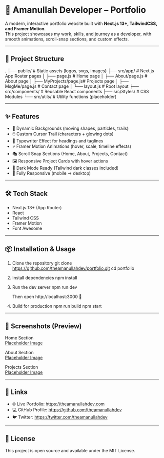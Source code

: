 # 🚀 Amanullah Developer – Portfolio

A modern, interactive portfolio website built with **Next.js 13+, TailwindCSS, and Framer Motion**.  
This project showcases my work, skills, and journey as a developer, with smooth animations, scroll-snap sections, and custom effects.

---

## 📂 Project Structure

.
├── public/               # Static assets (logos, svgs, images)
├── src/app/              # Next.js App Router pages
│   ├── page.js           # Home page
│   ├── About/page.js     # About page
│   ├── MyProjects/page.js# Projects page
│   ├── MsgMe/page.js     # Contact page
│   └── layout.js         # Root layout
├── src/components/       # Reusable React components
├── src/Styles/           # CSS Modules
└── src/utils/            # Utility functions (placeholder)

---

## ✨ Features

- 🎨 Dynamic Backgrounds (moving shapes, particles, trails)  
- 🖱️ Custom Cursor Trail (characters + glowing dots)  
- 📝 Typewriter Effect for headings and taglines  
- ⚡ Framer Motion Animations (hover, scale, timeline effects)  
- 🎭 Scroll Snap Sections (Home, About, Projects, Contact)  
- 🖼️ Responsive Project Cards with hover actions  
- 🌙 Dark Mode Ready (Tailwind dark classes included)  
- 📱 Fully Responsive (mobile → desktop)  

---

## 🛠️ Tech Stack

- Next.js 13+ (App Router)
- React
- Tailwind CSS
- Framer Motion
- Font Awesome

---

## 📦 Installation & Usage

1. Clone the repository
   git clone https://github.com/theamanullahdev/portfolio.git
   cd portfolio

2. Install dependencies
   npm install

3. Run the dev server
   npm run dev

   Then open http://localhost:3000 🎉

4. Build for production
   npm run build
   npm start

---

## 📸 Screenshots (Preview)

Home Section  
[Placeholder Image](https://via.placeholder.com/800x400?text=Home+Preview)

About Section  
[Placeholder Image](https://via.placeholder.com/800x400?text=About+Preview)

Projects Section  
[Placeholder Image](https://via.placeholder.com/800x400?text=Projects+Preview)

---

## 🔗 Links

- 🌐 Live Portfolio: https://theamanullahdev.com  
- 💻 GitHub Profile: https://github.com/theamanullahdev  
- 🐦 Twitter: https://twitter.com/theamanullahdev  

---

## 📜 License

This project is open source and available under the MIT License.
